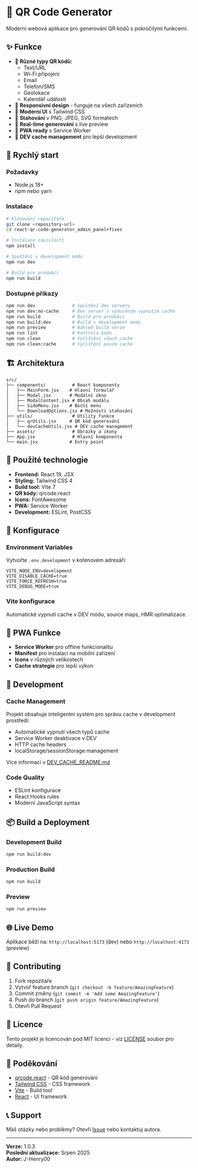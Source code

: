 # 🎯 QR Code Generator

Moderní webová aplikace pro generování QR kódů s pokročilými funkcemi.

## ✨ Funkce

- 🔐 **Různé typy QR kódů:**
  - Text/URL
  - Wi-Fi připojení
  - Email
  - Telefon/SMS
  - Geolokace
  - Kalendář události
- 📱 **Responsivní design** - funguje na všech zařízeních
- 🎨 **Moderní UI** s Tailwind CSS
- 💾 **Stahování** v PNG, JPEG, SVG formátech
- 🔄 **Real-time generování** s live preview
- 🚀 **PWA ready** s Service Worker
- 🧹 **DEV cache management** pro lepší development

## 🚀 Rychlý start

### Požadavky

- Node.js 18+
- npm nebo yarn

### Instalace

```bash
# Klonování repozitáře
git clone <repository-url>
cd react-qr-code-generator_admin_panel+fixes

# Instalace závislostí
npm install

# Spuštění v development módu
npm run dev

# Build pro produkci
npm run build
```

### Dostupné příkazy

```bash
npm run dev              # Spuštění dev serveru
npm run dev:no-cache     # Dev server s vynuceným vypnutím cache
npm run build            # Build pro produkci
npm run build:dev        # Build v development módu
npm run preview          # Náhled build verze
npm run lint             # Kontrola kódu
npm run clean            # Vyčištění všech cache
npm run clean:cache      # Vyčištění pouze cache
```

## 🏗️ Architektura

```
src/
├── components/          # React komponenty
│   ├── MainForm.jsx    # Hlavní formulář
│   ├── Modal.jsx       # Modální okno
│   ├── ModalContent.jsx # Obsah modálu
│   ├── SideMenu.jsx    # Boční menu
│   └── DownloadOptions.jsx # Možnosti stahování
├── utils/               # Utility funkce
│   ├── qrUtils.jsx     # QR kód generování
│   └── devCacheUtils.jsx # DEV cache management
├── assets/              # Obrázky a ikony
├── App.jsx              # Hlavní komponenta
└── main.jsx            # Entry point
```

## 🎨 Použité technologie

- **Frontend:** React 19, JSX
- **Styling:** Tailwind CSS 4
- **Build tool:** Vite 7
- **QR kódy:** qrcode.react
- **Icons:** FontAwesome
- **PWA:** Service Worker
- **Development:** ESLint, PostCSS

## 🔧 Konfigurace

### Environment Variables

Vytvořte `.env.development` v kořenovém adresáři:

```env
VITE_NODE_ENV=development
VITE_DISABLE_CACHE=true
VITE_FORCE_REFRESH=true
VITE_DEBUG_MODE=true
```

### Vite konfigurace

Automatické vypnutí cache v DEV módu, source maps, HMR optimalizace.

## 📱 PWA Funkce

- **Service Worker** pro offline funkcionalitu
- **Manifest** pro instalaci na mobilní zařízení
- **Icons** v různých velikostech
- **Cache strategie** pro lepší výkon

## 🧪 Development

### Cache Management

Projekt obsahuje inteligentní systém pro správu cache v development prostředí:

- Automatické vypnutí všech typů cache
- Service Worker deaktivace v DEV
- HTTP cache headers
- localStorage/sessionStorage management

Více informací v [DEV_CACHE_README.md](./DEV_CACHE_README.md)

### Code Quality

- ESLint konfigurace
- React Hooks rules
- Moderní JavaScript syntax

## 📦 Build a Deployment

### Development Build

```bash
npm run build:dev
```

### Production Build

```bash
npm run build
```

### Preview

```bash
npm run preview
```

## 🌐 Live Demo

Aplikace běží na: `http://localhost:5173` (dev) nebo `http://localhost:4173` (preview)

## 🤝 Contributing

1. Fork repozitáře
2. Vytvoř feature branch (`git checkout -b feature/AmazingFeature`)
3. Commit změny (`git commit -m 'Add some AmazingFeature'`)
4. Push do branch (`git push origin feature/AmazingFeature`)
5. Otevři Pull Request

## 📄 Licence

Tento projekt je licencován pod MIT licencí - viz [LICENSE](LICENSE) soubor pro detaily.

## 🙏 Poděkování

- [qrcode.react](https://github.com/zpao/qrcode.react) - QR kód generování
- [Tailwind CSS](https://tailwindcss.com/) - CSS framework
- [Vite](https://vitejs.dev/) - Build tool
- [React](https://react.dev/) - UI framework

## 📞 Support

Máš otázky nebo problémy? Otevři [Issue](../../issues) nebo kontaktuj autora.

---

**Verze:** 1.0.3  
**Poslední aktualizace:** Srpen 2025  
**Autor:** J-Henry00
